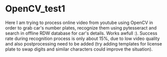 # OpenCV_test1
Here I am trying to process online video from youtube using OpenCV in order to grab car's number plates, recognize them using pytesseract and search in offline RDW database for car's details. Works awfull :). Success rate during recognition process is only about 15%, due to low video quality and also postprocessing need to be added (try adding templates for license plate to swap digits and similar characters could improve the situation). 
